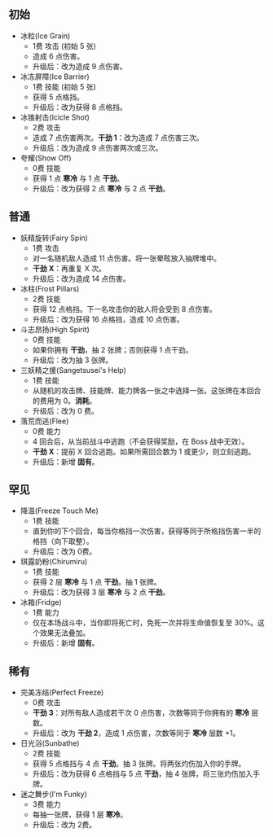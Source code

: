 ## 初始

- 冰粒(Ice Grain)
  - 1费 攻击 (初始 5 张)
  - 造成 6 点伤害。
  - 升级后：改为造成 9 点伤害。
- 冰冻屏障(Ice Barrier)
  - 1费 技能 (初始 5 张)
  - 获得 5 点格挡。
  - 升级后：改为获得 8 点格挡。
- 冰锥射击(Icicle Shot)
  - 2费 攻击
  - 造成 7 点伤害两次。**干劲 1**：改为造成 7 点伤害三次。
  - 升级后：改为造成 9 点伤害两次或三次。
- 夸耀(Show Off)
  - 0费 技能
  - 获得 1 点 **寒冷** 与 1 点 **干劲**。
  - 升级后：改为获得 2 点 **寒冷** 与 2 点 **干劲**。

## 普通

- 妖精旋转(Fairy Spin)
  - 1费 攻击
  - 对一名随机敌人造成 11 点伤害。将一张晕眩放入抽牌堆中。
  - **干劲 X**：再重复 X 次。
  - 升级后：改为造成 14 点伤害。
- 冰柱(Frost Pillars)
  - 2费 技能
  - 获得 12 点格挡。下一名攻击你的敌人将会受到 8 点伤害。
  - 升级后：改为获得 16 点格挡，造成 10 点伤害。
- 斗志昂扬(High Spirit)
  - 0费 技能
  - 如果你拥有 **干劲**，抽 2 张牌；否则获得 1 点干劲。
  - 升级后：改为抽 3 张牌。
- 三妖精之援(Sangetsusei's Help)
  - 1费 技能
  - 从随机的攻击牌、技能牌、能力牌各一张之中选择一张。这张牌在本回合的费用为 0。**消耗**。
  - 升级后：改为 0 费。
- 落荒而逃(Flee)
  - 0费 能力
  - 4 回合后，从当前战斗中逃跑（不会获得奖励，在 Boss 战中无效）。
  - **干劲 X**：提前 X 回合逃跑。如果所需回合数为 1 或更少，则立刻逃跑。
  - 升级后：新增 **固有**。

## 罕见
- 降温(Freeze Touch Me)
  - 1费 技能
  - 直到你的下个回合，每当你格挡一次伤害，获得等同于所格挡伤害一半的格挡（向下取整）。
  - 升级后：改为 0费。
- 琪露奶粉(Chirumiru)
  - 1费 技能
  - 获得 2 层 **寒冷** 与 1 点 **干劲**。抽 1 张牌。
  - 升级后：改为获得 3 层 **寒冷** 与 2 点 **干劲**。
- 冰箱(Fridge)
  - 1费 能力
  - 仅在本场战斗中，当你即将死亡时，免死一次并将生命值恢复至 30%。这个效果无法叠加。
  - 升级后：新增 **固有**。

## 稀有
- 完美冻结(Perfect Freeze)
  - 0费 攻击
  - **干劲 3**：对所有敌人造成若干次 0 点伤害，次数等同于你拥有的 **寒冷** 层数。
  - 升级后：改为 **干劲 2**，造成 1 点伤害，次数等同于 **寒冷** 层数 +1。
- 日光浴(Sunbathe)
  - 2费 技能
  - 获得 5 点格挡与 4 点 **干劲**。抽 3 张牌。将两张灼伤加入你的手牌。
  - 升级后：改为获得 6 点格挡与 5 点 **干劲**，抽 4 张牌，将三张灼伤加入手牌。
- 迷之舞步(I'm Funky)
  - 3费 能力
  - 每抽一张牌，获得 1 层 **寒冷**。
  - 升级后：改为 2费。